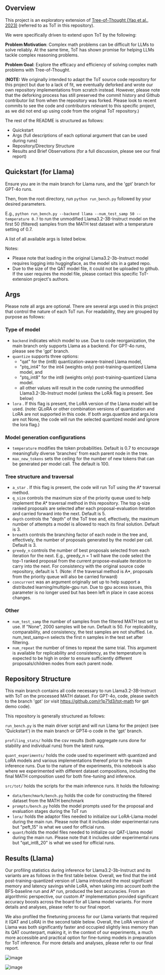 ## Overview
This project is an exploratory extension of [Tree-of-Thought (Yao et al., 2023)](https://github.com/princeton-nlp/tree-of-thought-llm) (referred to as ToT in this repository).

We were specifically driven to extend upon ToT by the following:

**Problem Motivation**: Complex math problems can be difficult for LLMs to solve reliably. At the same time, ToT has shown promise for helping LLMs tackle complex reasoning problems.

**Problem Goal**: Explore the efficacy and efficiency of solving complex math problems with Tree-of-Thought.

(**NOTE:** We originally intended to adapt the ToT source code repository for this project but due to a lack of fit, we eventually deforked and wrote our own repository implementations from scratch instead. However, please note that the deforking process has still preserved the commit history and Github contributor list from when the repository was forked. Please look to recent commits to see the code and contributors relevant to this specific project, as we did not end up using code from the original ToT repository.)

The rest of the README is structured as follows:
- Quickstart
- Args (full descriptions of each optional argument that can be used during runs)
- Repository/Directory Structure
- Results and Brief Observations (for a full discussion, please see our final report)

## Quickstart (for Llama)
Ensure you are in the main branch for Llama runs, and the 'gpt' branch for GPT-4o runs. 

Then, from the root directory, run ```python run_bench.py``` followed by your desired parameters. 

E.g., ```python run_bench.py --backend llama --num_test_samp 50 --temperature 0.7``` to run the unmodified Llama3.2-3B-Instruct model on the first 50 (filtered) samples from the MATH test dataset with a temperature setting of 0.7.

A list of all available args is listed below.

Notes:
- Please note that loading in the original Llama3.2-3b-Instruct model requires logging into huggingface, as the model sits in a gated repo.
- Due to the size of the QAT model file, it could not be uploaded to github. If the user requires the model file, please contact this specific ToT-extension project's authors.

## Args
Please note all args are optional. There are several args used in this project that control the nature of each ToT run. For readability, they are grouped by purpose as follows:

### Type of model
- ```backend``` indicates which model to use. Due to code reorganization, the main branch only supports Llama as a backend. For GPT-4o runs, please see the 'gpt' branch.
- ```quantize``` supports three options: 
    - "qat" for the (int8) quantization-aware-trained Llama model, 
    - "ptq_int4" for the int4 (weights only) post-training-quantized Llama model, and
    -  "ptq_int8" for the int8 (weights only) post-training-quantized Llama model.
    - all other values will result in the code running the unmodified Llama3.2-3b-Instruct model (unless the LoRA flag is present. See below)
- ```lora``` . If this flag is present, the LoRA version of the Llama model will be used. (note: QLoRA or other combination versions of quantization and LoRA are not supported in this code. If both args.quantize and args.lora are not None, the code will run the selected quantized model and ignore the lora flag.)

### Model generation configurations
- ```temperature``` modifies the token probabilities. Default is 0.7 to encourage meaningfully diverse 'branches' from each parent node in the tree.
- ```max_new_tokens``` sets the ceiling for the number of new tokens that can be generated per model call. The default is 100.

### Tree structure and traversal
- ```a_star``` . If this flag is present, the code will run ToT using the A* traversal method.
- ```q_size``` controls the maximum size of the priority queue used to help implement the A* traversal method in this repository. The top q-size ranked proposals are selected after each proposal-evaluation iteration and carried forward into the next. Default is 5. 
- ```depth``` controls the "depth" of the ToT tree and, effectively, the maximum number of attempts a model is allowed to reach its final solution. Default is 3.
- ```breadth``` controls the branching factor of each node in the tree and, effectively, the number of proposals generated by the model per call. Default is 3.
- ```greedy_n``` controls the number of best proposals selected from each iteration for the next. E.g., greedy_n = 1 will have the code select the top-1 ranked proposal from the current propose-evaluate iteration to carry into the next. For consistency with the original source code repository, default is 1. (Note: if the traversal method is A*, proposals from the priority queue will also be carried forward)
- ```concurrent``` was an argument originally set up to help support a distributed learning/multiple-gpu run. Due to gpu access issues, this parameter is no longer used but has been left in place in case access changes.

### Other

- ```num_test_samp``` the number of samples from the filtered MATH test set to use. If "None", 2000 samples will be run. Default is 50. For replicability, comparability, and consistency, the test samples are not shuffled. I.e. num_test_samp=n selects the first n samples in the test set after filtering.
- ```num_repeat``` the number of times to repeat the same trial. This argument is available for replicability and consistency, as the temperature is expected to be high in order to ensure sufficiently different proposals/children nodes from each parent node.

## Repository Structure
This main branch contains all code necessary to run Llama3.2-3B-Instruct with ToT on the processed MATH dataset. For GPT-4o, code, please switch to the branch 'gpt' (or visit https://github.com/r1p71d3/tot-math for gpt demo code).

This repository is generally structured as follows:

```run_bench.py``` is the main driver script and will run Llama for the project (see 'Quickstart') in the main branch or GPT4-o code in the 'gpt' branch.

```profiling_stats/``` holds the csv results (both aggregate runs done for stability and individual runs) from the latest runs. 

```quant_experiments/``` holds the code used to experiment with quantized and LoRA models and various implementations thereof prior to the main inference runs. Due to the nature of the experiments, this notebook is also where we experimented with different dataset compositions, including the final MATH composition used for both fine-tuning and inference.

```src/tot/``` holds the scripts for the main inference runs. It holds the following:
- ```data/benchmark/bench.py``` holds the code for constructing the filtered dataset from the MATH benchmark
- ```prompts/bench.py``` holds the model prompts used for the proposal and evaluation stages during the ToT run
- ```lora/``` holds the adaptor files needed to initialize our LoRA-Llama model during the main run. Please note that it includes older experimental runs but "peft_15" is what we used for official runs.
- ```quant/```holds the model files needed to initialize our QAT-Llama model during the main run. Please note that it includes older experimental runs but "qat_int8_20" is what we used for official runs.

## Results (Llama)
Our profiling statistics during inference for Llama3.2-3b-Instruct and its variants are as follows in the first table below. Overall, we find that the int4 post-training-quantized version of Llama introduced the most significant memory and latency savings while LoRA, when taking into account _both_ the BFS-baseline run and A* run, produced the best accuracies. From an algorithmic perspective, our custom A* implementation provided significant accuracy boosts across the board for all Llama model variants. For more details and analyses, please refer to our final report.

We also profiled the finetuning process for our Llama variants that required it (QAT and LoRA) in the second table below. Overall, the LoRA version of Llama was both significantly faster and occupied slightly less memory than its QAT counterpart, making it, in the context of our experiments, a much more accessible and practical option for fine-tuning models in preparation for ToT inference. For more details and analyses, please refer to our final report.

![image](https://github.com/user-attachments/assets/4176d51a-b5c9-449d-acb6-b3cb35110793)

![image](https://github.com/user-attachments/assets/0fa2b969-3f89-488b-8d87-7222caf197a4)


